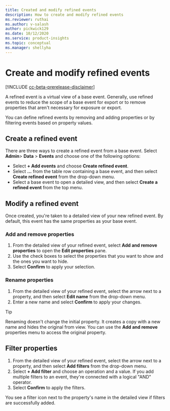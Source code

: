 ```yaml
---
title: Created and modify refined events
description: How to create and modify refined events
ms.reviewer: ruthai
ms.author: v-salash
author: pickwick129
ms.date: 10/12/2020
ms.service: product-insights
ms.topic: conceptual
ms.manager: shellyha
---
```


# Create and modify refined events

[!INCLUDE [cc-beta-prerelease-disclaimer]( ../includes/cc-beta-prerelease-disclaimer.md)]

A refined event is a virtual view of a base event. Generally, use refined events to reduce the scope of a base event for export or to remove properties that aren't necessary for exposure or export.

You can define refined events by removing and adding properties or by filtering events based on property values.

## Create a refined event

There are three ways to create a refined event from a base event. Select **Admin**> **Data** > **Events** and choose one of the following options:

- Select **+ Add events** and choose **Create refined event**.
- Select **...** from the table row containing a base event, and then select **Create refined event** from the drop-down menu.
- Select a base event to open a detailed view, and then select **Create a refined event** from the top menu.

## Modify a refined event

Once created, you're taken to a detailed view of your new refined event. By default, this event has the same properties as your base event.

### Add and remove properties

1. From the detailed view of your refined event, select **Add and remove properties** to open the **Edit properties** pane. 
2. Use the check boxes to select the properties that you want to show and the ones you want to hide. 
3. Select **Confirm** to apply your selection.

### Rename properties

1. From the detailed view of your refined event, select the arrow next to a property, and then select **Edit name** from the drop-down menu. 
2. Enter a new name and select **Confirm** to apply your changes.

> [!TIP]
> Renaming doesn't change the initial property. It creates a copy with a new name and hides the original from view. You can use the **Add and remove** properties menu to access the original property.

## Filter properties

1. From the detailed view of your refined event, select the arrow next to a property, and then select **Add filters** from the drop-down menu.
2. Select **+ Add filter** and choose an operation and a value. If you add multiple filters to an event, they're connected with a logical "AND" operator. 
3. Select **Confirm** to apply the filters.

You see a filter icon next to the property's name in the detailed view if filters are successfully added.

